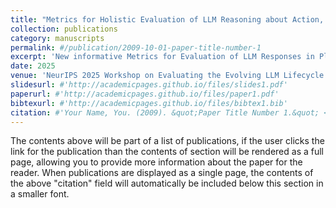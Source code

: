 ```yaml
---
title: "Metrics for Holistic Evaluation of LLM Reasoning about Action, Change, and Planning"
collection: publications
category: manuscripts
permalink: #/publication/2009-10-01-paper-title-number-1
excerpt: 'New informative Metrics for Evaluation of LLM Responses in Planning and Reasoning tasks.'
date: 2025
venue: 'NeurIPS 2025 Workshop on Evaluating the Evolving LLM Lifecycle: Benchmarks, Emergent Abilities, and Scaling'
slidesurl: #'http://academicpages.github.io/files/slides1.pdf'
paperurl: #'http://academicpages.github.io/files/paper1.pdf'
bibtexurl: #'http://academicpages.github.io/files/bibtex1.bib'
citation: #'Your Name, You. (2009). &quot;Paper Title Number 1.&quot; <i>Journal 1</i>. 1(1).'
---
```

The contents above will be part of a list of publications, if the user clicks the link for the publication than the contents of section will be rendered as a full page, allowing you to provide more information about the paper for the reader. When publications are displayed as a single page, the contents of the above "citation" field will automatically be included below this section in a smaller font.
